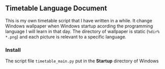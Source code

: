 ## Timetable Language Document
This is my own timetable script that I have written in a while. It change Windows wallpaper when Windows startup acording the programming language I will learn in that day. The directory of wallpaper is static (```%dir% *.png```) and each picture is relevant to a specific language.

### Install
The script file ```timetable_main.py``` put in the **Startup** directory of Windows